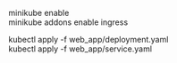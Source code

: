 minikube enable  
minikube addons enable ingress  

kubectl apply -f web_app/deployment.yaml  
kubectl apply -f web_app/service.yaml  

